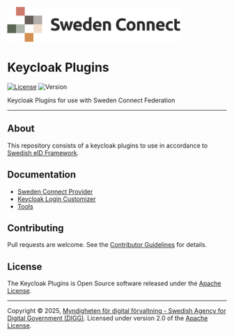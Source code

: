 ![Logo](docs/images/sweden-connect.png)

# Keycloak Plugins

[![License](https://img.shields.io/badge/License-Apache%202.0-blue.svg)](https://opensource.org/licenses/Apache-2.0) 
![Version](https://img.shields.io/badge/Version-_0.3--SNAPSHOT-yellow)

Keycloak Plugins for use with Sweden Connect Federation

-----

## About

This repository consists of a keycloak plugins to use in accordance to [Swedish eID Framework](https://docs.swedenconnect.se/technical-framework/).

## Documentation

- [Sweden Connect Provider](docs/sweden-connect-provider.MD)
- [Keycloak Login Customizer](docs/keycloak-login-customizer.MD)
- [Tools](docs/tools.MD)

## Contributing

Pull requests are welcome. See the [Contributor Guidelines](CONTRIBUTING.md) for details.

## License

The Keycloak Plugins is Open Source software released under the [Apache License](http://www.apache.org/licenses/LICENSE-2.0).

-----

Copyright &copy; 2025, [Myndigheten för digital förvaltning - Swedish Agency for Digital Government (DIGG)](http://www.digg.se). Licensed under version 2.0 of the [Apache License](http://www.apache.org/licenses/LICENSE-2.0).